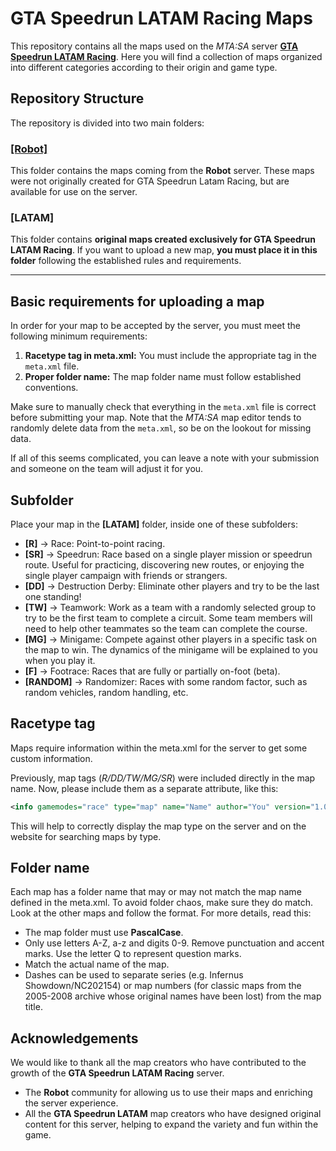 # GTA Speedrun LATAM Racing Maps

This repository contains all the maps used on the *MTA:SA* server **[GTA Speedrun LATAM Racing](https://mta.gtaspeedrun.lat)**. Here you will find a collection of maps organized into different categories according to their origin and game type.

## Repository Structure
The repository is divided into two main folders:

### [**[Robot]**](https://gitlab.com/The123robot/robot-mta-server)
This folder contains the maps coming from the **Robot** server. These maps were not originally created for GTA Speedrun Latam Racing, but are available for use on the server.

### **[LATAM]**
This folder contains **original maps created exclusively for GTA Speedrun LATAM Racing**. If you want to upload a new map, **you must place it in this folder** following the established rules and requirements.

---

## Basic requirements for uploading a map
In order for your map to be accepted by the server, you must meet the following minimum requirements:

1. **Racetype tag in meta.xml:** You must include the appropriate tag in the `meta.xml` file.
2. **Proper folder name:** The map folder name must follow established conventions.

Make sure to manually check that everything in the `meta.xml` file is correct before submitting your map. Note that the *MTA:SA* map editor tends to randomly delete data from the `meta.xml`, so be on the lookout for missing data.

If all of this seems complicated, you can leave a note with your submission and someone on the team will adjust it for you.

## Subfolder
Place your map in the **[LATAM]** folder, inside one of these subfolders:
* **[R]** -> Race: Point-to-point racing.
* **[SR]** -> Speedrun: Race based on a single player mission or speedrun route. Useful for practicing, discovering new routes, or enjoying the single player campaign with friends or strangers.
* **[DD]** -> Destruction Derby: Eliminate other players and try to be the last one standing!
* **[TW]** -> Teamwork: Work as a team with a randomly selected group to try to be the first team to complete a circuit. Some team members will need to help other teammates so the team can complete the course.
* **[MG]** -> Minigame: Compete against other players in a specific task on the map to win. The dynamics of the minigame will be explained to you when you play it.
* **[F]** -> Footrace: Races that are fully or partially on-foot (beta).
* **[RANDOM]** -> Randomizer: Races with some random factor, such as random vehicles, random handling, etc.

## Racetype tag
Maps require information within the meta.xml for the server to get some custom information.

Previously, map tags (*R/DD/TW/MG/SR*) were included directly in the map name. Now, please include them as a separate attribute, like this:
```xml
<info gamemodes="race" type="map" name="Name" author="You" version="1.0" racetype="DD"></info>
```

This will help to correctly display the map type on the server and on the website for searching maps by type.

## Folder name
Each map has a folder name that may or may not match the map name defined in the meta.xml. To avoid folder chaos, make sure they do match. Look at the other maps and follow the format. For more details, read this:
* The map folder must use **PascalCase**.
* Only use letters A-Z, a-z and digits 0-9. Remove punctuation and accent marks. Use the letter Q to represent question marks.
* Match the actual name of the map.
* Dashes can be used to separate series (e.g. Infernus Showdown/NC202154) or map numbers (for classic maps from the 2005-2008 archive whose original names have been lost) from the map title.

## Acknowledgements
We would like to thank all the map creators who have contributed to the growth of the **GTA Speedrun LATAM Racing** server.

- The **Robot** community for allowing us to use their maps and enriching the server experience.
- All the **GTA Speedrun LATAM** map creators who have designed original content for this server, helping to expand the variety and fun within the game.
